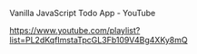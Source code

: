 Vanilla JavaScript Todo App - YouTube

https://www.youtube.com/playlist?list=PL2dKqfImstaTpcGL3Fb109V4Bg4XKy8mQ
